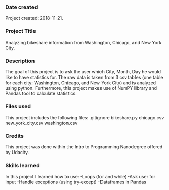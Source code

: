 ### Date created
Project created: 2018-11-21.

### Project Title
Analyzing bikeshare information from Washington, Chicago, and New York City.

### Description
The goal of this project is to ask the user which City, Month, Day he would like to have statistics for. The raw data is taken from 3 csv tables (one table for each city: Washington, Chicago, and New York City) and is analyzed using python. Furthermore, this project makes use of NumPY library and Pandas tool to calculate statistics.

### Files used
This project includes the following files:
.gitignore
bikeshare.py
chicago.csv
new_york_city.csv
washington.csv

### Credits
This project was done within the Intro to Programming Nanodegree offered by Udacity.

### Skills learned
In this project I learned how to use:
-Loops (for and while)
-Ask user for input
-Handle exceptions (using try-except)
-Dataframes in Pandas
